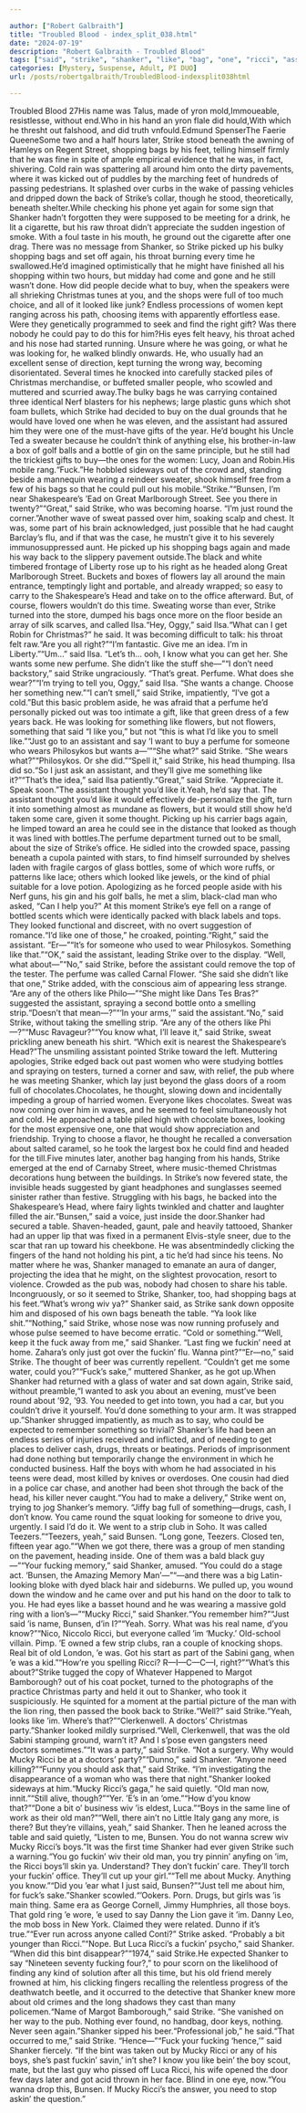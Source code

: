 ```yaml
---

author: ["Robert Galbraith"]
title: "Troubled Blood - index_split_038.html"
date: "2024-07-19"
description: "Robert Galbraith - Troubled Blood"
tags: ["said", "strike", "shanker", "like", "bag", "one", "ricci", "assistant", "could", "bunsen", "something", "fuckin", "mucky", "old", "back", "christmas", "looked", "flower", "head", "know", "perfume", "got", "thought", "man", "boy"]
categories: [Mystery, Suspense, Adult, PI DUO]
url: /posts/robertgalbraith/TroubledBlood-indexsplit038html

---
```



Troubled Blood
27His name was Talus, made of yron mold,Immoueable, resistlesse, without end.Who in his hand an yron flale did hould,With which he thresht out falshood, and did truth vnfould.Edmund SpenserThe Faerie QueeneSome two and a half hours later, Strike stood beneath the awning of Hamleys on Regent Street, shopping bags by his feet, telling himself firmly that he was fine in spite of ample empirical evidence that he was, in fact, shivering. Cold rain was spattering all around him onto the dirty pavements, where it was kicked out of puddles by the marching feet of hundreds of passing pedestrians. It splashed over curbs in the wake of passing vehicles and dripped down the back of Strike’s collar, though he stood, theoretically, beneath shelter.While checking his phone yet again for some sign that Shanker hadn’t forgotten they were supposed to be meeting for a drink, he lit a cigarette, but his raw throat didn’t appreciate the sudden ingestion of smoke. With a foul taste in his mouth, he ground out the cigarette after one drag. There was no message from Shanker, so Strike picked up his bulky shopping bags and set off again, his throat burning every time he swallowed.He’d imagined optimistically that he might have finished all his shopping within two hours, but midday had come and gone and he still wasn’t done. How did people decide what to buy, when the speakers were all shrieking Christmas tunes at you, and the shops were full of too much choice, and all of it looked like junk? Endless processions of women kept ranging across his path, choosing items with apparently effortless ease. Were they genetically programmed to seek and find the right gift? Was there nobody he could pay to do this for him?His eyes felt heavy, his throat ached and his nose had started running. Unsure where he was going, or what he was looking for, he walked blindly onwards. He, who usually had an excellent sense of direction, kept turning the wrong way, becoming disorientated. Several times he knocked into carefully stacked piles of Christmas merchandise, or buffeted smaller people, who scowled and muttered and scurried away.The bulky bags he was carrying contained three identical Nerf blasters for his nephews; large plastic guns which shot foam bullets, which Strike had decided to buy on the dual grounds that he would have loved one when he was eleven, and the assistant had assured him they were one of the must-have gifts of the year. He’d bought his Uncle Ted a sweater because he couldn’t think of anything else, his brother-in-law a box of golf balls and a bottle of gin on the same principle, but he still had the trickiest gifts to buy—the ones for the women: Lucy, Joan and Robin.His mobile rang.“Fuck.”He hobbled sideways out of the crowd and, standing beside a mannequin wearing a reindeer sweater, shook himself free from a few of his bags so that he could pull out his mobile.“Strike.”“Bunsen, I’m near Shakespeare’s ’Ead on Great Marlborough Street. See you there in twenty?”“Great,” said Strike, who was becoming hoarse. “I’m just round the corner.”Another wave of sweat passed over him, soaking scalp and chest. It was, some part of his brain acknowledged, just possible that he had caught Barclay’s flu, and if that was the case, he mustn’t give it to his severely immunosuppressed aunt. He picked up his shopping bags again and made his way back to the slippery pavement outside.The black and white timbered frontage of Liberty rose up to his right as he headed along Great Marlborough Street. Buckets and boxes of flowers lay all around the main entrance, temptingly light and portable, and already wrapped; so easy to carry to the Shakespeare’s Head and take on to the office afterward. But, of course, flowers wouldn’t do this time. Sweating worse than ever, Strike turned into the store, dumped his bags once more on the floor beside an array of silk scarves, and called Ilsa.“Hey, Oggy,” said Ilsa.“What can I get Robin for Christmas?” he said. It was becoming difficult to talk: his throat felt raw.“Are you all right?”“I’m fantastic. Give me an idea. I’m in Liberty.”“Um…” said Ilsa. “Let’s th… ooh, I know what you can get her. She wants some new perfume. She didn’t like the stuff she—”“I don’t need backstory,” said Strike ungraciously. “That’s great. Perfume. What does she wear?”“I’m trying to tell you, Oggy,” said Ilsa. “She wants a change. Choose her something new.”“I can’t smell,” said Strike, impatiently, “I’ve got a cold.”But this basic problem aside, he was afraid that a perfume he’d personally picked out was too intimate a gift, like that green dress of a few years back. He was looking for something like flowers, but not flowers, something that said “I like you,” but not “this is what I’d like you to smell like.”“Just go to an assistant and say ‘I want to buy a perfume for someone who wears Philosykos but wants a—’”“She what?” said Strike. “She wears what?”“Philosykos. Or she did.”“Spell it,” said Strike, his head thumping. Ilsa did so.“So I just ask an assistant, and they’ll give me something like it?”“That’s the idea,” said Ilsa patiently.“Great,” said Strike. “Appreciate it. Speak soon.”The assistant thought you’d like it.Yeah, he’d say that. The assistant thought you’d like it would effectively de-personalize the gift, turn it into something almost as mundane as flowers, but it would still show he’d taken some care, given it some thought. Picking up his carrier bags again, he limped toward an area he could see in the distance that looked as though it was lined with bottles.The perfume department turned out to be small, about the size of Strike’s office. He sidled into the crowded space, passing beneath a cupola painted with stars, to find himself surrounded by shelves laden with fragile cargos of glass bottles, some of which wore ruffs, or patterns like lace; others which looked like jewels, or the kind of phial suitable for a love potion. Apologizing as he forced people aside with his Nerf guns, his gin and his golf balls, he met a slim, black-clad man who asked, “Can I help you?” At this moment Strike’s eye fell on a range of bottled scents which were identically packed with black labels and tops. They looked functional and discreet, with no overt suggestion of romance.“I’d like one of those,” he croaked, pointing.“Right,” said the assistant. “Er—”“It’s for someone who used to wear Philosykos. Something like that.”“OK,” said the assistant, leading Strike over to the display. “Well, what about—”“No,” said Strike, before the assistant could remove the top of the tester. The perfume was called Carnal Flower. “She said she didn’t like that one,” Strike added, with the conscious aim of appearing less strange. “Are any of the others like Philo—”“She might like Dans Tes Bras?” suggested the assistant, spraying a second bottle onto a smelling strip.“Doesn’t that mean—?”“‘In your arms,’” said the assistant.“No,” said Strike, without taking the smelling strip. “Are any of the others like Phi—?”“Musc Ravageur?”“You know what, I’ll leave it,” said Strike, sweat prickling anew beneath his shirt. “Which exit is nearest the Shakespeare’s Head?”The unsmiling assistant pointed Strike toward the left. Muttering apologies, Strike edged back out past women who were studying bottles and spraying on testers, turned a corner and saw, with relief, the pub where he was meeting Shanker, which lay just beyond the glass doors of a room full of chocolates.Chocolates, he thought, slowing down and incidentally impeding a group of harried women. Everyone likes chocolates. Sweat was now coming over him in waves, and he seemed to feel simultaneously hot and cold. He approached a table piled high with chocolate boxes, looking for the most expensive one, one that would show appreciation and friendship. Trying to choose a flavor, he thought he recalled a conversation about salted caramel, so he took the largest box he could find and headed for the till.Five minutes later, another bag hanging from his hands, Strike emerged at the end of Carnaby Street, where music-themed Christmas decorations hung between the buildings. In Strike’s now fevered state, the invisible heads suggested by giant headphones and sunglasses seemed sinister rather than festive. Struggling with his bags, he backed into the Shakespeare’s Head, where fairy lights twinkled and chatter and laughter filled the air.“Bunsen,” said a voice, just inside the door.Shanker had secured a table. Shaven-headed, gaunt, pale and heavily tattooed, Shanker had an upper lip that was fixed in a permanent Elvis-style sneer, due to the scar that ran up toward his cheekbone. He was absentmindedly clicking the fingers of the hand not holding his pint, a tic he’d had since his teens. No matter where he was, Shanker managed to emanate an aura of danger, projecting the idea that he might, on the slightest provocation, resort to violence. Crowded as the pub was, nobody had chosen to share his table. Incongruously, or so it seemed to Strike, Shanker, too, had shopping bags at his feet.“What’s wrong wiv ya?” Shanker said, as Strike sank down opposite him and disposed of his own bags beneath the table. “Ya look like shit.”“Nothing,” said Strike, whose nose was now running profusely and whose pulse seemed to have become erratic. “Cold or something.”“Well, keep it the fuck away from me,” said Shanker. “Last fing we fuckin’ need at home. Zahara’s only just got over the fuckin’ flu. Wanna pint?”“Er—no,” said Strike. The thought of beer was currently repellent. “Couldn’t get me some water, could you?”“Fuck’s sake,” muttered Shanker, as he got up.When Shanker had returned with a glass of water and sat down again, Strike said, without preamble,“I wanted to ask you about an evening, must’ve been round about ’92, ’93. You needed to get into town, you had a car, but you couldn’t drive it yourself. You’d done something to your arm. It was strapped up.”Shanker shrugged impatiently, as much as to say, who could be expected to remember something so trivial? Shanker’s life had been an endless series of injuries received and inflicted, and of needing to get places to deliver cash, drugs, threats or beatings. Periods of imprisonment had done nothing but temporarily change the environment in which he conducted business. Half the boys with whom he had associated in his teens were dead, most killed by knives or overdoses. One cousin had died in a police car chase, and another had been shot through the back of the head, his killer never caught.“You had to make a delivery,” Strike went on, trying to jog Shanker’s memory. “Jiffy bag full of something—drugs, cash, I don’t know. You came round the squat looking for someone to drive you, urgently. I said I’d do it. We went to a strip club in Soho. It was called Teezers.”“Teezers, yeah,” said Bunsen. “Long gone, Teezers. Closed ten, fifteen year ago.”“When we got there, there was a group of men standing on the pavement, heading inside. One of them was a bald black guy—”“Your fucking memory,” said Shanker, amused. “You could do a stage act. ‘Bunsen, the Amazing Memory Man’—”“—and there was a big Latin-looking bloke with dyed black hair and sideburns. We pulled up, you wound down the window and he came over and put his hand on the door to talk to you. He had eyes like a basset hound and he was wearing a massive gold ring with a lion’s—”“Mucky Ricci,” said Shanker.“You remember him?”“Just said ’is name, Bunsen, d’in I?”“Yeah. Sorry. What was his real name, d’you know?”“Nico, Niccolo Ricci, but everyone called ’im ‘Mucky.’ Old-school villain. Pimp. ’E owned a few strip clubs, ran a couple of knocking shops. Real bit of old London, ’e was. Got his start as part of the Sabini gang, when ’e was a kid.”“How’re you spelling Ricci? R—I—C—C—I, right?”“What’s this about?”Strike tugged the copy of Whatever Happened to Margot Bamborough? out of his coat pocket, turned to the photographs of the practice Christmas party and held it out to Shanker, who took it suspiciously. He squinted for a moment at the partial picture of the man with the lion ring, then passed the book back to Strike.“Well?” said Strike.“Yeah, looks like ’im. Where’s that?”“Clerkenwell. A doctors’ Christmas party.”Shanker looked mildly surprised.“Well, Clerkenwell, that was the old Sabini stamping ground, warn’t it? And I s’pose even gangsters need doctors sometimes.”“It was a party,” said Strike. “Not a surgery. Why would Mucky Ricci be at a doctors’ party?”“Dunno,” said Shanker. “Anyone need killing?”“Funny you should ask that,” said Strike. “I’m investigating the disappearance of a woman who was there that night.”Shanker looked sideways at him.“Mucky Ricci’s gaga,” he said quietly. “Old man now, innit.”“Still alive, though?”“Yer. ’E’s in an ’ome.”“How d’you know that?”“Done a bit o’ business wiv ’is eldest, Luca.”“Boys in the same line of work as their old man?”“Well, there ain’t no Little Italy gang any more, is there? But they’re villains, yeah,” said Shanker. Then he leaned across the table and said quietly, “Listen to me, Bunsen. You do not wanna screw wiv Mucky Ricci’s boys.”It was the first time Shanker had ever given Strike such a warning.“You go fuckin’ wiv their old man, you try pinnin’ anyfing on ’im, the Ricci boys’ll skin ya. Understand? They don’t fuckin’ care. They’ll torch your fuckin’ office. They’ll cut up your girl.”“Tell me about Mucky. Anything you know.”“Did you ’ear what I just said, Bunsen?”“Just tell me about him, for fuck’s sake.”Shanker scowled.“’Ookers. Porn. Drugs, but girls was ’is main thing. Same era as George Cornell, Jimmy Humphries, all those boys. That gold ring ’e wore, ’e used to say Danny the Lion gave it ’im. Danny Leo, the mob boss in New York. Claimed they were related. Dunno if it’s true.”“Ever run across anyone called Conti?” Strike asked. “Probably a bit younger than Ricci.”“Nope. But Luca Ricci’s a fuckin’ psycho,” said Shanker. “When did this bint disappear?”“1974,” said Strike.He expected Shanker to say “Nineteen seventy fucking four?,” to pour scorn on the likelihood of finding any kind of solution after all this time, but his old friend merely frowned at him, his clicking fingers recalling the relentless progress of the deathwatch beetle, and it occurred to the detective that Shanker knew more about old crimes and the long shadows they cast than many policemen.“Name of Margot Bamborough,” said Strike. “She vanished on her way to the pub. Nothing ever found, no handbag, door keys, nothing. Never seen again.”Shanker sipped his beer.“Professional job,” he said.“That occurred to me,” said Strike. “Hence—”“Fuck your fucking ‘hence,’” said Shanker fiercely. “If the bint was taken out by Mucky Ricci or any of his boys, she’s past fuckin’ savin,’ in’t she? I know you like bein’ the boy scout, mate, but the last guy who pissed off Luca Ricci, his wife opened the door few days later and got acid thrown in her face. Blind in one eye, now.“You wanna drop this, Bunsen. If Mucky Ricci’s the answer, you need to stop askin’ the question.”
